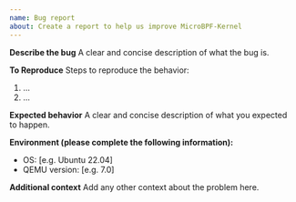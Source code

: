 ```yaml
---
name: Bug report
about: Create a report to help us improve MicroBPF-Kernel
---
```


**Describe the bug**
A clear and concise description of what the bug is.

**To Reproduce**
Steps to reproduce the behavior:
1. ...
2. ...

**Expected behavior**
A clear and concise description of what you expected to happen.

**Environment (please complete the following information):**
- OS: [e.g. Ubuntu 22.04]
- QEMU version: [e.g. 7.0]

**Additional context**
Add any other context about the problem here.